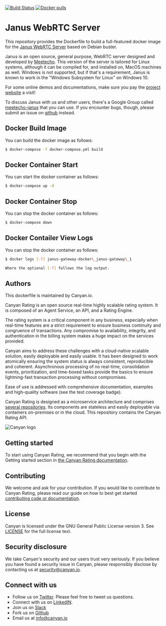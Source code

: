 [![Build Status](https://gitlab.com/canyan/janus-gateway-docker/badges/master/pipeline.svg)](https://gitlab.com/canyan/janus-gateway-docker/pipelines) [![Docker pulls](https://img.shields.io/docker/pulls/canyan/janus-gateway.svg?maxAge=3600)](https://hub.docker.com/repository/docker/canyan/janus-gateway)

# Janus WebRTC Server

This repository provides the Dockerfile to build a full-featured docker image for the [Janus WebRTC Server](https://github.com/meetecho/janus-gateway) based on Debian buster.

Janus is an open source, general purpose, WebRTC server designed and developed by [Meetecho](http://www.meetecho.com). This version of the server is tailored for Linux systems, although it can be compiled for, and installed on, MacOS machines as well. Windows is not supported, but if that's a requirement, Janus is known to work in the "Windows Subsystem for Linux" on Windows 10.

For some online demos and documentations, make sure you pay the [project website](https://janus.conf.meetecho.com/) a visit!

To discuss Janus with us and other users, there's a Google Group called [meetecho-janus](https://groups.google.com/forum/#!forum/meetecho-janus) that you can use. If you encounter bugs, though, please submit an issue on [github](https://github.com/meetecho/janus-gateway/issues) instead.

## Docker Build Image
You can build the docker image as follows:

```bash
$ docker-compose -f docker-compose.yml build
```

## Docker Container Start
You can start the docker container as follows:

```bash
$ docker-compose up -d
```

## Docker Container Stop
You can stop the docker container as follows:

```bash
$ docker-compose down
```

## Docker Contailer View Logs
You can stop the docker container as follows:

```bash
$ docker logs [-f] janus-gateway-docker\_janus-gateway\_1

Where the optional [-f] follows the log output.
```

## Authors

This dockerfile is maintained by Canyan.io.

Canyan Rating is an open source real-time highly scalable rating system. It is composed of an Agent Service, an API, and a Rating Engine.

The rating system is a critical component in any business, especially when real-time features are a strict requirement to ensure business continuity and congruence of transactions. Any compromise to availability, integrity, and authentication in the billing system makes a huge impact on the services provided.

Canyan aims to address these challenges with a cloud-native scalable solution, easily deployable and easily usable. It has been designed to work atomically ensuring the system status is always consistent, reproducible and coherent. Asynchronous processing of no real-time, consolidation events, prioritization, and time-boxed tasks provide the basics to ensure lightning-fast transaction processing without compromises.

Ease of use is addressed with comprehensive documentation, examples and high-quality software (see the test coverage badge).

Canyan Rating is designed as a microservice architecture and comprises [several repositories](https://github.com/canyanio). Its components are stateless and easily deployable via containers on-premises or in the cloud. This repository contains the Canyan Rating API.

![Canyan logo](https://canyanio.github.io/rating-integration/canyan-logo.png)

## Getting started

To start using Canyan Rating, we recommend that you begin with the Getting started
section in [the Canyan Rating documentation](https://canyanio.github.io/rating-integration/).

## Contributing

We welcome and ask for your contribution. If you would like to contribute to Canyan Rating, please read our guide on how to best get started [contributing code or documentation](https://canyanio.github.io/rating-integration/contributing/).

## License

Canyan is licensed under the GNU General Public License version 3. See
[LICENSE](https://canyanio.github.io/rating-integration/license/) for the full license text.

## Security disclosure

We take Canyan's security and our users trust very seriously.
If you believe you have found a security issue in Canyan, please responsibly
disclose by contacting us at [security@canyan.io](mailto:security@canyan.io).

## Connect with us

* Follow us on [Twitter](https://twitter.com/canyan_io). Please
  feel free to tweet us questions.
* Connect with us on [LinkedIN](https://www.linkedin.com/company/canyan/).
* Join us on [Slack](http://slack.canyan.io)
* Fork us on [Github](https://github.com/canyanio)
* Email us at [info@canyan.io](mailto:info@canyan.io)
